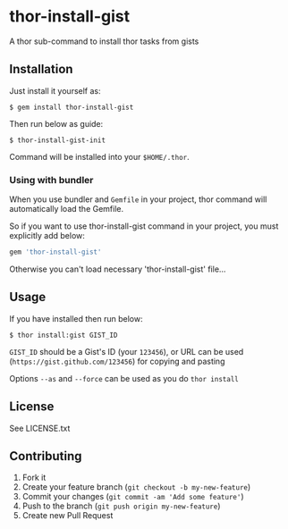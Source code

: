 # thor-install-gist

A thor sub-command to install thor tasks from gists

## Installation

Just install it yourself as:

    $ gem install thor-install-gist

Then run below as guide:

    $ thor-install-gist-init

Command will be installed into your `$HOME/.thor`.

### Using with bundler

When you use bundler and `Gemfile` in your project, thor command will automatically load the Gemfile.

So if you want to use thor-install-gist command in your project, you must explicitly add below:

```ruby
gem 'thor-install-gist'
```

Otherwise you can't load necessary 'thor-install-gist' file...

## Usage

If you have installed then run below:

    $ thor install:gist GIST_ID

`GIST_ID` should be a Gist's ID (your `123456`),
or URL can be used (`https://gist.github.com/123456`) for copying and pasting

Options `--as` and `--force` can be used as you do `thor install`

## License

See LICENSE.txt

## Contributing

1. Fork it
2. Create your feature branch (`git checkout -b my-new-feature`)
3. Commit your changes (`git commit -am 'Add some feature'`)
4. Push to the branch (`git push origin my-new-feature`)
5. Create new Pull Request
